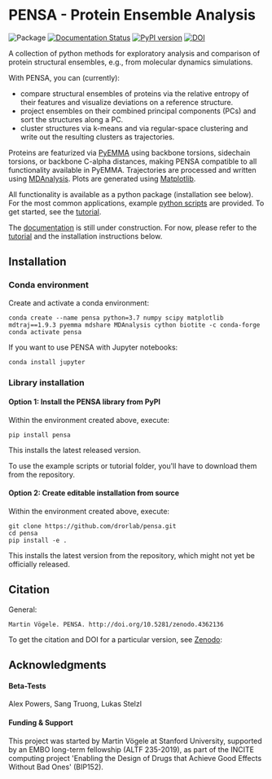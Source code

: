# PENSA - Protein Ensemble Analysis

![Package](https://github.com/drorlab/pensa/workflows/package/badge.svg)
[![Documentation
Status](https://readthedocs.org/projects/pensa/badge/?version=latest)](http://pensa.readthedocs.io/?badge=latest)
[![PyPI version](https://badge.fury.io/py/pensa.svg)](https://badge.fury.io/py/pensa)
[![DOI](https://zenodo.org/badge/DOI/10.5281/zenodo.4362136.svg)](https://doi.org/10.5281/zenodo.4362136)

A collection of python methods for exploratory analysis and comparison of protein structural ensembles, e.g., from molecular dynamics simulations.

With PENSA, you can (currently):
- compare structural ensembles of proteins via the relative entropy of their features and visualize deviations on a reference structure.
- project ensembles on their combined principal components (PCs) and sort the structures along a PC.
- cluster structures via k-means and via regular-space clustering and write out the resulting clusters as trajectories.

Proteins are featurized via [PyEMMA](http://emma-project.org/latest/) using backbone torsions, sidechain torsions, or backbone C-alpha distances, making PENSA compatible to all functionality available in PyEMMA. Trajectories are processed and written using [MDAnalysis](https://www.mdanalysis.org/). Plots are generated using [Matplotlib](https://matplotlib.org/). 

All functionality is available as a python package (installation see below). For the most common applications, example [python scripts](https://github.com/drorlab/pensa/tree/master/scripts) are provided. To get started, see the [tutorial](https://github.com/drorlab/pensa/tree/master/tutorial).

The [documentation](https://pensa.readthedocs.io/en/latest/) is still under construction. For now, please refer to the [tutorial](https://github.com/drorlab/pensa/tree/master/tutorial) and the installation instructions below.


## Installation

### Conda environment

Create and activate a conda environment:

    conda create --name pensa python=3.7 numpy scipy matplotlib mdtraj==1.9.3 pyemma mdshare MDAnalysis cython biotite -c conda-forge
    conda activate pensa

If you want to use PENSA with Jupyter notebooks:

    conda install jupyter

### Library installation

#### Option 1: Install the PENSA library from PyPI

Within the environment created above, execute:

    pip install pensa

This installs the latest released version.

To use the example scripts or tutorial folder, you'll have to download them from the repository.

#### Option 2: Create editable installation from source

Within the environment created above, execute:

    git clone https://github.com/drorlab/pensa.git
    cd pensa
    pip install -e . 

This installs the latest version from the repository, which might not yet be officially released.

## Citation

General:
```
Martin Vögele. PENSA. http://doi.org/10.5281/zenodo.4362136
```

To get the citation and DOI for a particular version, see [Zenodo](https://zenodo.org/record/4362136):


## Acknowledgments

#### Beta-Tests
Alex Powers, Sang Truong, Lukas Stelzl

#### Funding & Support 
This project was started by Martin Vögele at Stanford University, supported by an EMBO long-term fellowship (ALTF 235-2019), as part of the INCITE computing project 'Enabling the Design of Drugs that Achieve Good Effects Without Bad Ones' (BIP152).


